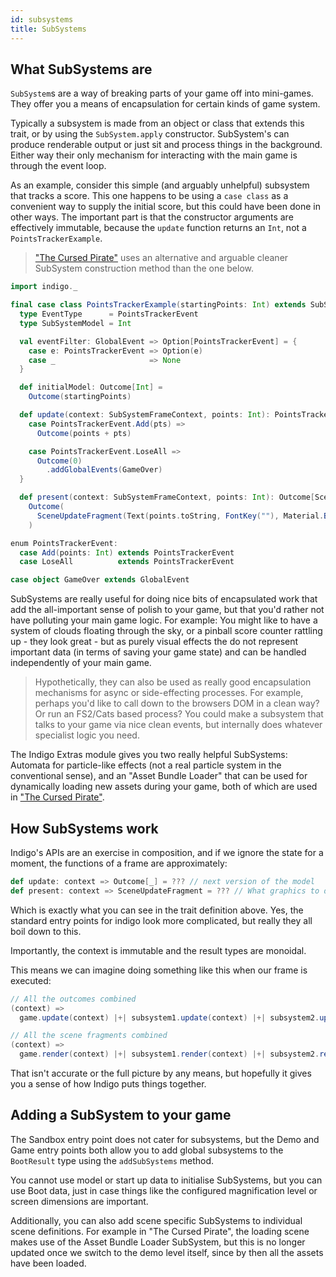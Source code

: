 ```yaml
---
id: subsystems
title: SubSystems
---
```


## What SubSystems are

`SubSystem`s are a way of breaking parts of your game off into mini-games. They offer you a means of encapsulation for certain kinds of game system.

Typically a subsystem is made from an object or class that extends this trait, or by using the `SubSystem.apply` constructor. SubSystem's can produce renderable output or just sit and process things in the background. Either way their only mechanism for interacting with the main game is through the event loop.

As an example, consider this simple (and arguably unhelpful) subsystem that tracks a score. This one happens to be using a `case class` as a convenient way to supply the initial score, but this could have been done in other ways. The important part is that the constructor arguments are effectively immutable, because the `update` function returns an `Int`, not a `PointsTrackerExample`.

> ["The Cursed Pirate"](https://github.com/PurpleKingdomGames/indigo-examples/blob/master/demos/pirate/src/main/scala/pirate/scenes/level/subsystems/CloudsSubSystem.scala) uses an alternative and arguable cleaner SubSystem construction method than the one below.

```scala
import indigo._

final case class PointsTrackerExample(startingPoints: Int) extends SubSystem:
  type EventType      = PointsTrackerEvent
  type SubSystemModel = Int

  val eventFilter: GlobalEvent => Option[PointsTrackerEvent] = {
    case e: PointsTrackerEvent => Option(e)
    case _                     => None
  }

  def initialModel: Outcome[Int] =
    Outcome(startingPoints)

  def update(context: SubSystemFrameContext, points: Int): PointsTrackerEvent => Outcome[Int] = {
    case PointsTrackerEvent.Add(pts) =>
      Outcome(points + pts)

    case PointsTrackerEvent.LoseAll =>
      Outcome(0)
        .addGlobalEvents(GameOver)
  }

  def present(context: SubSystemFrameContext, points: Int): Outcome[SceneUpdateFragment] =
    Outcome(
      SceneUpdateFragment(Text(points.toString, FontKey(""), Material.Bitmap(AssetName("font"))))
    )

enum PointsTrackerEvent:
  case Add(points: Int) extends PointsTrackerEvent
  case LoseAll          extends PointsTrackerEvent

case object GameOver extends GlobalEvent
```

SubSystems are really useful for doing nice bits of encapsulated work that add the all-important sense of polish to your game, but that you'd rather not have polluting your main game logic. For example: You might like to have a system of clouds floating through the sky, or a pinball score counter rattling up - they look great - but as purely visual effects the do not represent important data (in terms of saving your game state) and can be handled independently of your main game.

> Hypothetically, they can also be used as really good encapsulation mechanisms for async or side-effecting processes. For example, perhaps you'd like to call down to the browsers DOM in a clean way? Or run an FS2/Cats based process? You could make a subsystem that talks to your game via nice clean events, but internally does whatever specialist logic you need.

The Indigo Extras module gives you two really helpful SubSystems: Automata for particle-like effects (not a real particle system in the conventional sense), and an "Asset Bundle Loader" that can be used for dynamically loading new assets during your game, both of which are used in ["The Cursed Pirate"](https://github.com/PurpleKingdomGames/indigo-examples/tree/master/demos/pirate).

## How SubSystems work

Indigo's APIs are an exercise in composition, and if we ignore the state for a moment, the functions of a frame are approximately:

```scala
def update: context => Outcome[_] = ??? // next version of the model
def present: context => SceneUpdateFragment = ??? // What graphics to draw, what audio to play
```

Which is exactly what you can see in the trait definition above. Yes, the standard entry points for indigo look more complicated, but really they all boil down to this.

Importantly, the context is immutable and the result types are monoidal.

This means we can imagine doing something like this when our frame is executed:

```scala
// All the outcomes combined
(context) =>
  game.update(context) |+| subsystem1.update(context) |+| subsystem2.update(context)

// All the scene fragments combined
(context) =>
  game.render(context) |+| subsystem1.render(context) |+| subsystem2.render(context)
```

That isn't accurate or the full picture by any means, but hopefully it gives you a sense of how Indigo puts things together.

## Adding a SubSystem to your game

The Sandbox entry point does not cater for subsystems, but the Demo and Game entry points both allow you to add global subsystems to the `BootResult` type using the `addSubSystems` method.

You cannot use model or start up data to initialise SubSystems, but you can use Boot data, just in case things like the configured magnification level or screen dimensions are important.

Additionally, you can also add scene specific SubSystems to individual scene definitions. For example in "The Cursed Pirate", the loading scene makes use of the Asset Bundle Loader SubSystem, but this is no longer updated once we switch to the demo level itself, since by then all the assets have been loaded.
